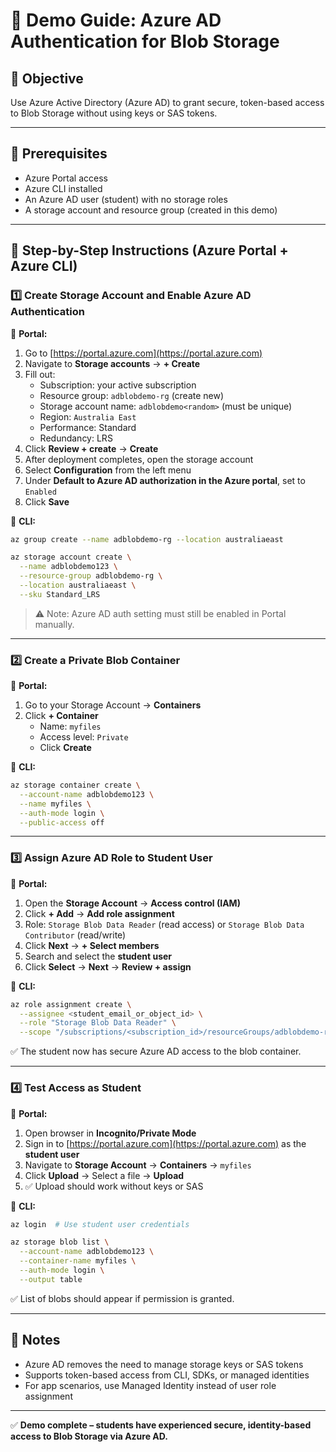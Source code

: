 # 🔐 Demo Guide: Azure AD Authentication for Blob Storage

## 🎯 Objective

Use Azure Active Directory (Azure AD) to grant secure, token-based access to Blob Storage without using keys or SAS tokens.

---

## 🧭 Prerequisites

- Azure Portal access
- Azure CLI installed
- An Azure AD user (student) with no storage roles
- A storage account and resource group (created in this demo)

---

## 👣 Step-by-Step Instructions (Azure Portal + Azure CLI)

### 1️⃣ Create Storage Account and Enable Azure AD Authentication

🔸 **Portal:**

1. Go to [https://portal.azure.com](https://portal.azure.com)
2. Navigate to **Storage accounts** → **+ Create**
3. Fill out:
   - Subscription: your active subscription
   - Resource group: `adblobdemo-rg` (create new)
   - Storage account name: `adblobdemo<random>` (must be unique)
   - Region: `Australia East`
   - Performance: Standard
   - Redundancy: LRS
4. Click **Review + create** → **Create**
5. After deployment completes, open the storage account
6. Select **Configuration** from the left menu
7. Under **Default to Azure AD authorization in the Azure portal**, set to `Enabled`
8. Click **Save**

🔸 **CLI:**

```bash
az group create --name adblobdemo-rg --location australiaeast

az storage account create \
  --name adblobdemo123 \
  --resource-group adblobdemo-rg \
  --location australiaeast \
  --sku Standard_LRS
```

> ⚠️ Note: Azure AD auth setting must still be enabled in Portal manually.

---

### 2️⃣ Create a Private Blob Container

🔸 **Portal:**

1. Go to your Storage Account → **Containers**
2. Click **+ Container**
   - Name: `myfiles`
   - Access level: `Private`
   - Click **Create**

🔸 **CLI:**

```bash
az storage container create \
  --account-name adblobdemo123 \
  --name myfiles \
  --auth-mode login \
  --public-access off
```

---

### 3️⃣ Assign Azure AD Role to Student User

🔸 **Portal:**

1. Open the **Storage Account** → **Access control (IAM)**
2. Click **+ Add** → **Add role assignment**
3. Role: `Storage Blob Data Reader` (read access) or `Storage Blob Data Contributor` (read/write)
4. Click **Next** → **+ Select members**
5. Search and select the **student user**
6. Click **Select** → **Next** → **Review + assign**

🔸 **CLI:**

```bash
az role assignment create \
  --assignee <student_email_or_object_id> \
  --role "Storage Blob Data Reader" \
  --scope "/subscriptions/<subscription_id>/resourceGroups/adblobdemo-rg/providers/Microsoft.Storage/storageAccounts/adblobdemo123"
```

✅ The student now has secure Azure AD access to the blob container.

---

### 4️⃣ Test Access as Student

🔸 **Portal:**

1. Open browser in **Incognito/Private Mode**
2. Sign in to [https://portal.azure.com](https://portal.azure.com) as the **student user**
3. Navigate to **Storage Account** → **Containers** → `myfiles`
4. Click **Upload** → Select a file → **Upload**
5. ✅ Upload should work without keys or SAS

🔸 **CLI:**

```bash
az login  # Use student user credentials

az storage blob list \
  --account-name adblobdemo123 \
  --container-name myfiles \
  --auth-mode login \
  --output table
```

✅ List of blobs should appear if permission is granted.

---

## 🚨 Notes

- Azure AD removes the need to manage storage keys or SAS tokens
- Supports token-based access from CLI, SDKs, or managed identities
- For app scenarios, use Managed Identity instead of user role assignment

---

✅ **Demo complete – students have experienced secure, identity-based access to Blob Storage via Azure AD.**


